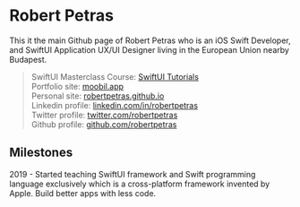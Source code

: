 # Robert Petras

 This it the main Github page of Robert Petras who is an iOS Swift Developer, and SwiftUI Application UX/UI Designer living in the European Union nearby Budapest.


> SwiftUI Masterclass Course: [SwiftUI Tutorials](https://swiftuimasterclass.com) <br>
> Portfolio site: [moobil.app](https://moobil.app) <br>
> Personal site: [robertpetras.github.io](https://robertpetras.github.io) <br>
> Linkedin profile: [linkedin.com/in/robertpetras](https://www.linkedin.com/in/robertpetras/)<br>
> Twitter profile: [twitter.com/robertpetras](https://twitter.com/robertpetras) <br>
> Github profile: [github.com/robertpetras](https://github.com/robertpetras)

## Milestones

2019 - Started teaching SwiftUI framework and Swift programming language exclusively which is a cross-platform framework invented by Apple. Build better apps with less code.

